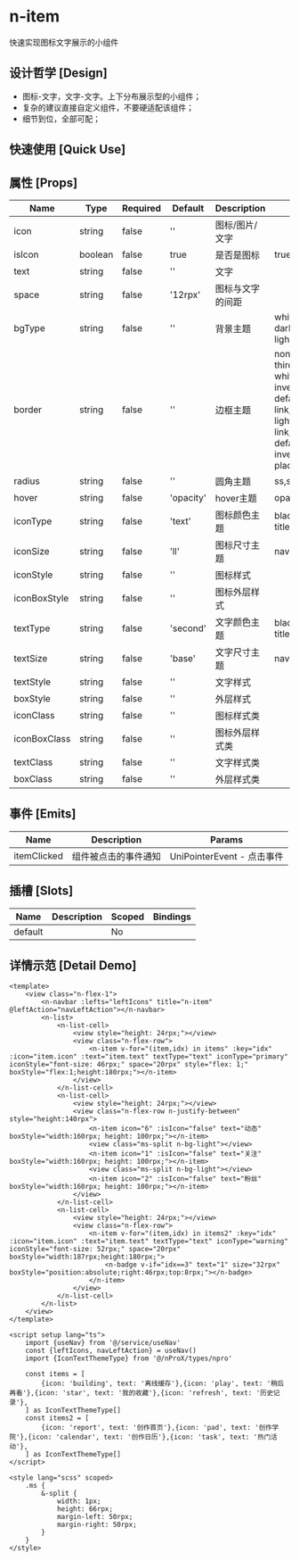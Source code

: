 # n-item

快速实现图标文字展示的小组件

## 设计哲学 [Design]

- 图标-文字，文字-文字。上下分布展示型的小组件；
- 复杂的建议直接自定义组件，不要硬适配该组件；
- 细节到位，全部可配；

## 快速使用 [Quick Use]



## 属性 [Props]

| Name | Type | Required | Default | Description | Choices |
| --- | --- | --- | --- | --- | --- |
| icon | string | false | '' | 图标/图片/文字 |  | 
| isIcon | boolean | false | true | 是否是图标 | true, false | 
| text | string | false | '' | 文字 |  | 
| space | string | false | '12rpx' | 图标与文字的间距 |  | 
| bgType | string | false | '' | 背景主题 | white,black,transparent,nav,default,primary,success,warning,error,custom,link,light,middle,dark,inverse,page,hover,hover-dark,mask,mask-dark,text,text-second,text-third,text-forth,text-inverse,text-place,text-disabled,border,border-light,border-middle,border-dark,none,gradient | 
| border | string | false | '' | 边框主题 | none,white,black,default,light,middle,dark,primary,success,warning,error,inverse,custom,link,text,text-second,text-third,text-forth,text-place,text-disabled,left-white,left-black,top-white,top-black,right-white,right-black,bottom-white,bottom-black,left-default,left-light,left-middle,left-dark,left-primary,left-success,left-warning,left-error,left-inverse,left-custom,left-link,left-text,left-text-second,left-text-third,left-text-forth,left-text-place,left-text-disabled,top-default,top-light,top-middle,top-dark,top-primary,top-success,top-warning,top-error,top-inverse,top-custom,top-link,top-text,top-text-second,top-text-third,top-text-forth,top-text-place,top-text-disabled,right-default,right-light,right-middle,right-dark,right-primary,right-success,right-warning,right-error,right-inverse,right-custom,right-link,right-text,right-text-second,right-text-third,right-text-forth,right-text-place,right-text-disabled,bottom-default,bottom-light,bottom-middle,bottom-dark,bottom-primary,bottom-success,bottom-warning,bottom-error,bottom-inverse,bottom-custom,bottom-link,bottom-text,bottom-text-second,bottom-text-third,bottom-text-forth,bottom-text-place,bottom-text-disabled | 
| radius | string | false | '' | 圆角主题 | ss,s,base,l,ll,loading,none | 
| hover | string | false | 'opacity' | hover主题 | opacity,bg,bg-dark,bg-opacity | 
| iconType | string | false | 'text' | 图标颜色主题 | black,white,transparent,default,primary,success,warning,error,custom,link,text,second,third,forth,place,disabled,inverse,nav-title,nav-icon,nav-item | 
| iconSize | string | false | 'll' | 图标尺寸主题 | nav-title,nav-icon,nav-item,ss,s,base,l,ll | 
| iconStyle | string | false | '' | 图标样式 |  | 
| iconBoxStyle | string | false | '' | 图标外层样式 |  | 
| textType | string | false | 'second' | 文字颜色主题 | black,white,transparent,default,primary,success,warning,error,custom,link,text,second,third,forth,place,disabled,inverse,nav-title,nav-icon,nav-item | 
| textSize | string | false | 'base' | 文字尺寸主题 | nav-title,nav-icon,nav-item,ss,s,base,l,ll | 
| textStyle | string | false | '' | 文字样式 |  | 
| boxStyle | string | false | '' | 外层样式 |  | 
| iconClass | string | false | '' | 图标样式类 |  | 
| iconBoxClass | string | false | '' | 图标外层样式类 |  | 
| textClass | string | false | '' | 文字样式类 |  | 
| boxClass | string | false | '' | 外层样式类 |  | 

## 事件 [Emits]

| Name | Description | Params |
| --- | --- | --- | 
| itemClicked | 组件被点击的事件通知 | UniPointerEvent - 点击事件 |

## 插槽 [Slots]

| Name | Description | Scoped | Bindings |
| --- | --- | --- | --- |
| default |  | No |  |

## 详情示范 [Detail Demo]



```vue
<template>
	<view class="n-flex-1">
		<n-navbar :lefts="leftIcons" title="n-item" @leftAction="navLeftAction"></n-navbar>
		<n-list>
			<n-list-cell>
				<view style="height: 24rpx;"></view>
				<view class="n-flex-row">
					<n-item v-for="(item,idx) in items" :key="idx" :icon="item.icon" :text="item.text" textType="text" iconType="primary" iconStyle="font-size: 46rpx;" space="20rpx" style="flex: 1;" boxStyle="flex:1;height:180rpx;"></n-item>
				</view>
			</n-list-cell>
			<n-list-cell>
				<view style="height: 24rpx;"></view>
				<view class="n-flex-row n-justify-between" style="height:140rpx">
					<n-item icon="6" :isIcon="false" text="动态" boxStyle="width:160rpx; height: 100rpx;"></n-item>
					<view class="ms-split n-bg-light"></view>
					<n-item icon="1" :isIcon="false" text="关注" boxStyle="width:160rpx; height: 100rpx;"></n-item>
					<view class="ms-split n-bg-light"></view>
					<n-item icon="2" :isIcon="false" text="粉丝" boxStyle="width:160rpx; height: 100rpx;"></n-item>
				</view>
			</n-list-cell>
			<n-list-cell>
				<view style="height: 24rpx;"></view>
				<view class="n-flex-row">
					<n-item v-for="(item,idx) in items2" :key="idx" :icon="item.icon" :text="item.text" textType="text" iconType="warning" iconStyle="font-size: 52rpx;" space="20rpx" boxStyle="width:187rpx;height:180rpx;">
						<n-badge v-if="idx==3" text="1" size="32rpx" boxStyle="position:absolute;right:46rpx;top:8rpx;"></n-badge>
					</n-item>
				</view>
			</n-list-cell>
		</n-list>
	</view>
</template>

<script setup lang="ts">
	import {useNav} from '@/service/useNav'
	const {leftIcons, navLeftAction} = useNav()
	import {IconTextThemeType} from '@/nProX/types/npro'
	
	const items = [
		{icon: 'building', text: '离线缓存'},{icon: 'play', text: '稍后再看'},{icon: 'star', text: '我的收藏'},{icon: 'refresh', text: '历史记录'},
	] as IconTextThemeType[]
	const items2 = [
		{icon: 'report', text: '创作首页'},{icon: 'pad', text: '创作学院'},{icon: 'calendar', text: '创作日历'},{icon: 'task', text: '热门活动'},
	] as IconTextThemeType[]
</script>

<style lang="scss" scoped>
	.ms {
		&-split {
			width: 1px;
			height: 66rpx;
			margin-left: 50rpx;
			margin-right: 50rpx;
		}
	}
</style>

```

<DemoFrame src="https://www.redou.vip/nprox/#/pages/display/item" />
